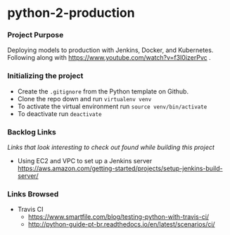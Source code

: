 # python-2-production

### Project Purpose
Deploying models to production with Jenkins, Docker, and Kubernetes. Following along with https://www.youtube.com/watch?v=f3I0izerPvc .

### Initializing the project
- Create the `.gitignore` from the Python template on Github.
- Clone the repo down and run `virtualenv venv`
- To activate the virtual environment run `source venv/bin/activate`
- To deactivate run `deactivate`


### Backlog Links
_Links that look interesting to check out found while building this project_
- Using EC2 and VPC to set up a Jenkins server https://aws.amazon.com/getting-started/projects/setup-jenkins-build-server/


### Links Browsed
- Travis CI
	+ https://www.smartfile.com/blog/testing-python-with-travis-ci/
	+ http://python-guide-pt-br.readthedocs.io/en/latest/scenarios/ci/ 
